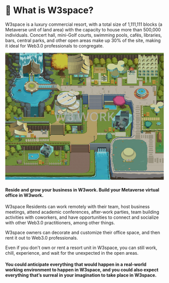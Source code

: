 # 🍕 What is W3space?

W3space is a luxury commercial resort, with a total size of 1,111,111 blocks (a Metaverse unit of land area) with the capacity to house more than 500,000 individuals. Concert hall, mini-Golf courts, swimming pools, cafés, libraries, bars, central parks, and other open areas make up 30% of the site, making it ideal for Web3.0 professionals to congregate.

![](../.gitbook/assets/1.png)

#### Reside and grow your business in W3work. Build your Metaverse virtual office in W3work.

W3space Residents can work remotely with their team, host business meetings, attend academic conferences, after-work parties, team building activities with coworkers, and have opportunities to connect and socialize with other Web3.0 practitioners, among other things.&#x20;

W3space owners can decorate and customize their office space, and then rent it out to Web3.0 professionals.&#x20;

Even if you don't own or rent a resort unit in W3space, you can still work, chill, experience, and wait for the unexpected in the open areas.

#### You could anticipate everything that would happen in a real-world working environment to happen in W3space, and you could also expect everything that’s surreal in your imagination to take place in W3space.
